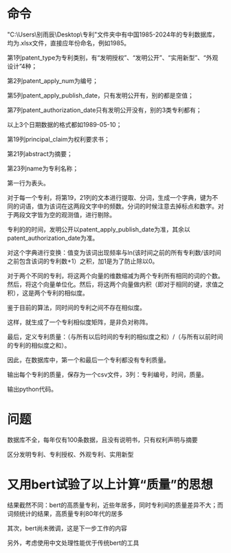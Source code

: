 # 命令
"C:\Users\别雨辰\Desktop\专利"文件夹中有中国1985-2024年的专利数据库，均为.xlsx文件，直接应年份命名，例如1985。

第1列patent_type为专利类别，有“发明授权”、“发明公开”、“实用新型”、“外观设计”4种；

第2列patent_apply_num为编号；

第5列patent_apply_publish_date，只有发明公开有，别的都是空值；

第7列patent_authorization_date只有发明公开没有，别的3类专利都有；

以上3个日期数据的格式都如1989-05-10；

第19列principal_claim为权利要求书；

第21列abstract为摘要；

第23列name为专利名称；

第一行为表头。

对于每一个专利，将第19，21列的文本进行提取、分词，生成一个字典，键为不同的词语，值为该词在这两段文字中的频数。分词的时候注意去掉标点和数字。对于两段文字皆为空的观测值，进行剔除。

专利的的时间，发明公开以patent_apply_publish_date为准，其余以patent_authorization_date为准。

对这个字典进行变换：值变为该词出现频率与ln(该时间之前的所有专利数/该时间之前包含该词的专利数+1）之积，加1是为了防止除以0。

对于两个不同的专利，将这两个向量的维数缩减为两个专利所有相同的词的个数。然后，将这个向量单位化。然后，将这两个向量做内积（即对于相同的键，求值之积），这是两个专利的相似度。

鉴于目前的算法，同时间的专利之间不存在相似度。

这样，就生成了一个专利相似度矩阵，是非负对称阵。

最后，定义专利质量：（与所有以后时间的专利的相似度之和）/（与所有以前时间的专利的相似度之和）。

因此，在数据库中，第一个和最后一个专利都没有专利质量。

输出每个专利的质量，保存为一个csv文件，3列：专利编号，时间，质量。

输出python代码。

# 问题
数据库不全，每年仅有100条数据，且没有说明书，只有权利声明与摘要

区分发明专利、专利授权、外观专利、实用新型

# 又用bert试验了以上计算“质量”的思想
结果截然不同：bert的高质量专利，近些年居多，同时专利间的质量差异不大；而词频统计的结果，高质量专利80年代的居多

其次，bert尚未微调，这是下一步工作的内容

另外，考虑使用中文处理性能优于传统bert的工具
